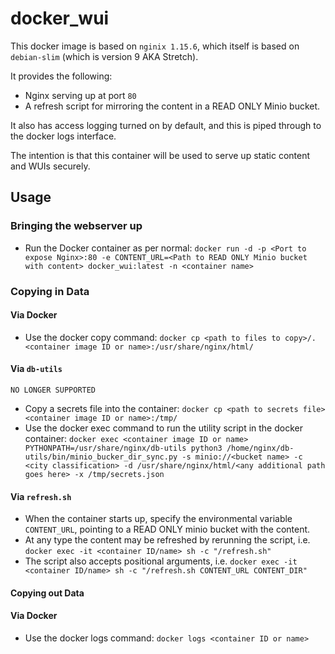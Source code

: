 # docker_wui

This docker image is based on `nginix 1.15.6`, which itself is based on `debian-slim` (which is version 9 AKA Stretch).

It provides the following:
* Nginx serving up at port `80`
* A refresh script for mirroring the content in a READ ONLY Minio bucket.

It also has access logging turned on by default, and this is piped through to the docker logs interface.

The intention is that this container will be used to serve up static content and WUIs securely.

## Usage
### Bringing the webserver up
* Run the Docker container as per normal: `docker run -d -p <Port to expose Nginx>:80 -e CONTENT_URL=<Path to READ ONLY Minio bucket with content> docker_wui:latest -n <container name>`

### Copying in Data

#### Via Docker
* Use the docker copy command: `docker cp <path to files to copy>/. <container image ID or name>:/usr/share/nginx/html/`

#### Via `db-utils` 
`NO LONGER SUPPORTED`
* Copy a secrets file into the container: `docker cp <path to secrets file> <container image ID or name>:/tmp/`
* Use the docker exec command to run the utility script in the docker container: `docker exec <container image ID or name> PYTHONPATH=/usr/share/nginx/db-utils python3 /home/nginx/db-utils/bin/minio_bucker_dir_sync.py -s minio://<bucket name> -c <city classification> -d /usr/share/nginx/html/<any additional path goes here> -x /tmp/secrets.json`

#### Via `refresh.sh`
* When the container starts up, specify the environmental variable `CONTENT_URL`, pointing to a READ ONLY minio bucket with the content.
* At any type the content may be refreshed by rerunning the script, i.e. `docker exec -it <container ID/name> sh -c "/refresh.sh"`
* The script also accepts positional arguments, i.e. `docker exec -it <container ID/name> sh -c "/refresh.sh CONTENT_URL CONTENT_DIR"`

#### Copying out Data

#### Via Docker
* Use the docker logs command: `docker logs <container ID or name>`
